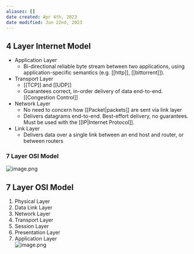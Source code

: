 ```yaml
---
aliases: []
date created: Apr 4th, 2023
date modified: Jun 22nd, 2023
---
```


## 4 Layer Internet Model
- Application Layer
	- Bi-directional reliable byte stream between two applications, using application-specific semantics (e.g. [[http]], [[bittorrent]]).
- Transport Layer
	- [[TCP]] and [[UDP]]
	- Guarantees correct, in-order delivery of data end-to-end. [[Congestion Control]]
- Network Layer
	- No need to concern how [[Packet|packets]] are sent via link layer
	- Delivers datagrams end-to-end. Best-effort delivery, no guarantees. Must be used with the [[IP|Internet Protocol]].
- Link Layer
	- Delivers data over a single link between an end host and router, or between routers  

### 7 Layer OSI Model
 ![image.png](https://img.ynchen.me/2023/02/f7969e87e3d75926237be138fb447066.webp)

## 7 Layer OSI Model
1. Physical Layer
2. Data Link Layer  
3. Network Layer
4. Transport Layer
5. Session Layer
6. Presentation Layer
7. Application Layer  
![image.png](https://img.ynchen.me/2023/02/b0cb7ea848e7e26ea5e44b6f44893468.webp)
